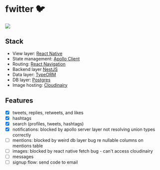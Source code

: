# fwitter 🐦
![](https://i.imgur.com/wtdugOg.png)

## Stack
- View layer: [React Native](https://reactnative.dev/)
- State management: [Apollo Client](https://www.apollographql.com/docs/react/)
- Routing: [React Navigation](https://reactnavigation.org/)
- Backend layer [NestJS](https://nestjs.com/)
- Data layer: [TypeORM](https://typeorm.io/#/)
- DB layer: [Postgres](https://www.postgresql.org/)
- Image hosting: [Cloudinairy](https://cloudinary.com/)

## Features
- [x] tweets, replies, retweets, and likes
- [x] hashtags
- [x] search (profiles, tweets, hashtags)
- [x] notifications: blocked by apollo server layer not resolving union types correctly
- [ ] mentions: blocked by weird db layer bug re nullable columns on mentions table
- [ ] images: blocked by react native fetch bug - can't access cloudinairy
- [ ] messages
- [ ] signup flow: send code to email
